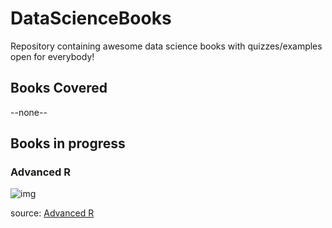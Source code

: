 # DataScienceBooks

Repository containing awesome data science books with quizzes/examples open for everybody! 


## Books Covered
--none--
## Books in progress 

### Advanced R 

![img](https://d33wubrfki0l68.cloudfront.net/565916198b0be51bf88b36f94b80c7ea67cafe7c/7f70b/cover.png)

source: [Advanced R](https://adv-r.hadley.nz/)







